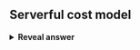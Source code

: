 ## Serverful cost model
<details>
<summary><b>Reveal answer</b></summary>
Resource allocation on a rental basis.<br><br>
</details>
